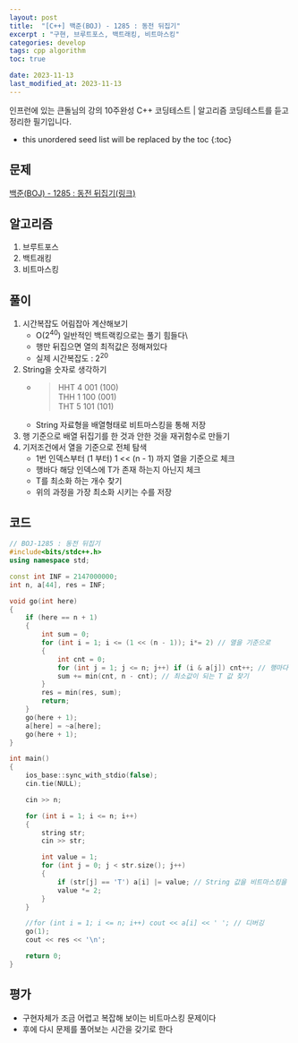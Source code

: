 ```yaml
---
layout: post
title:  "[C++] 백준(BOJ) - 1285 : 동전 뒤집기"
excerpt : "구현, 브루트포스, 백트래킹, 비트마스킹"
categories: develop
tags: cpp algorithm
toc: true

date: 2023-11-13
last_modified_at: 2023-11-13
---
```

> <span style="font-size: 80%">
인프런에 있는 큰돌님의 강의 10주완성 C++ 코딩테스트 | 알고리즘 코딩테스트를 듣고 정리한 필기입니다.</span>

<!--more-->

* this unordered seed list will be replaced by the toc
{:toc}

## 문제 

[백준(BOJ) - 1285 : 동전 뒤집기(링크)](https://www.acmicpc.net/problem/1285)

## 알고리즘
  1. 브루트포스
  2. 백트래킹
  3. 비트마스킹

## 풀이
  1. 시간복잡도 어림잡아 계산해보기 
      - O($2^{40}$) 일반적인 백트랙킹으로는 풀기 힘들다\
      - 행만 뒤집으면 열의 최적값은 정해져있다 
      - 실제 시간복잡도 : $2^{20}$
  2. String을 숫자로 생각하기
      - > HHT 4 001 (100)  
          THH 1 100 (001)   
          THT 5 101 (101)
      - String 자료형을 배열형태로 비트마스킹을 통해 저장
  3. 행 기준으로 배열 뒤집기를 한 것과 안한 것을 재귀함수로 만들기
  4. 기저조건에서 열을 기준으로 전체 탐색
      - 1번 인덱스부터 (1 부터) 1 << (n - 1) 까지 열을 기준으로 체크
      - 행바다 해당 인덱스에 T가 존재 하는지 아닌지 체크
      - T를 최소화 하는 개수 찾기
      - 위의 과정을 가장 최소화 시키는 수를 저장

  
## 코드  
```cpp
// BOJ-1285 : 동전 뒤집기
#include<bits/stdc++.h>
using namespace std;

const int INF = 2147000000;
int n, a[44], res = INF;

void go(int here)
{
	if (here == n + 1)
	{
		int sum = 0;
		for (int i = 1; i <= (1 << (n - 1)); i*= 2) // 열을 기준으로
		{
			int cnt = 0;
			for (int j = 1; j <= n; j++) if (i & a[j]) cnt++; // 행마다 해당 인덱스를 체크
			sum += min(cnt, n - cnt); // 최소값이 되는 T 값 찾기
		}
		res = min(res, sum);
		return;
	}
	go(here + 1);
	a[here] = ~a[here];
	go(here + 1);
}

int main()
{
	ios_base::sync_with_stdio(false);
	cin.tie(NULL);

	cin >> n;

	for (int i = 1; i <= n; i++)
	{
		string str;
		cin >> str;

		int value = 1;
		for (int j = 0; j < str.size(); j++)
		{
			if (str[j] == 'T') a[i] |= value; // String 값을 비트마스킹을 통해 int 배열로 저장
			value *= 2;
		}
	}

	//for (int i = 1; i <= n; i++) cout << a[i] << ' '; // 디버깅
	go(1);
	cout << res << '\n';

	return 0;
}
```

## 평가  
* 구현자체가 조금 어렵고 복잡해 보이는 비트마스킹 문제이다
* 후에 다시 문제를 풀어보는 시간을 갖기로 한다